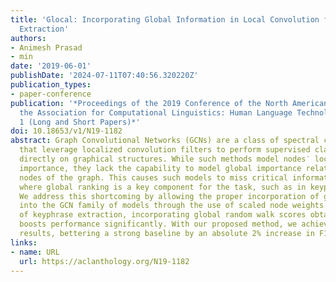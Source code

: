 ```yaml
---
title: 'Glocal: Incorporating Global Information in Local Convolution for Keyphrase
  Extraction'
authors:
- Animesh Prasad
- min
date: '2019-06-01'
publishDate: '2024-07-11T07:40:56.320220Z'
publication_types:
- paper-conference
publication: '*Proceedings of the 2019 Conference of the North American Chapter of
  the Association for Computational Linguistics: Human Language Technologies, Volume
  1 (Long and Short Papers)*'
doi: 10.18653/v1/N19-1182
abstract: Graph Convolutional Networks (GCNs) are a class of spectral clustering techniques
  that leverage localized convolution filters to perform supervised classification
  directly on graphical structures. While such methods model nodes′ local pairwise
  importance, they lack the capability to model global importance relative to other
  nodes of the graph. This causes such models to miss critical information in tasks
  where global ranking is a key component for the task, such as in keyphrase extraction.
  We address this shortcoming by allowing the proper incorporation of global information
  into the GCN family of models through the use of scaled node weights. In the context
  of keyphrase extraction, incorporating global random walk scores obtained from TextRank
  boosts performance significantly. With our proposed method, we achieve state-of-the-art
  results, bettering a strong baseline by an absolute 2% increase in F1 score.
links:
- name: URL
  url: https://aclanthology.org/N19-1182
---
```

